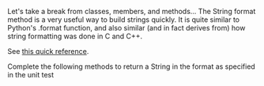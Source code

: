Let's take a break from classes, members, and methods... The String format method is a very useful way to build strings quickly. It is quite similar to Python's .format function, and also similar (and in fact derives from) how string formatting was done in C and C++.

See [this quick reference](https://alvinalexander.com/programming/printf-format-cheat-sheet/).

Complete the following methods to return a String in the format as specified in the unit test